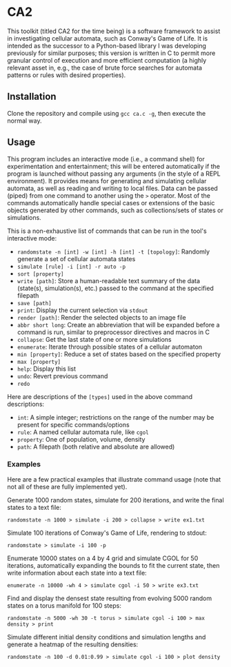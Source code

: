 # CA2

This toolkit (titled CA2 for the time being) is a software framework to assist in investigating cellular automata, such as Conway's Game of Life. It is intended as the successor to a Python-based library I was developing previously for similar purposes; this version is written in C to permit more granular control of execution and more efficient computation (a highly relevant asset in, e.g., the case of brute force searches for automata patterns or rules with desired properties).

## Installation

Clone the repository and compile using `gcc ca.c -g`, then execute the normal way.

## Usage

This program includes an interactive mode (i.e., a command shell) for experimentation and entertainment; this will be entered automatically if the program is launched without passing any arguments (in the style of a REPL environment). It provides means for generating and simulating cellular automata, as well as reading and writing to local files. Data can be passed (piped) from one command to another using the `>` operator. Most of the commands automatically handle special cases or extensions of the basic objects generated by other commands, such as collections/sets of states or simulations.

This is a non-exhaustive list of commands that can be run in the tool's interactive mode:

- `randomstate -n [int] -w [int] -h [int] -t [topology]`: Randomly generate a set of cellular automata states
- `simulate [rule] -i [int] -r auto -p`
- `sort [property]`
- `write [path]`: Store a human-readable text summary of the data (state(s), simulation(s), etc.) passed to the command at the specified filepath
- `save [path]`
- `print`: Display the current selection via `stdout`
- `render [path]`: Render the selected objects to an image file
- `abbr short long`: Create an abbreviation that will be expanded before a command is run, similar to preprocessor directives and macros in C
- `collapse`: Get the last state of one or more simulations
- `enumerate`: Iterate through possible states of a cellular automaton
- `min [property]`: Reduce a set of states based on the specified property
- `max [property]`
- `help`: Display this list
- `undo`: Revert previous command
- `redo`

Here are descriptions of the `[types]` used in the above command descriptions:

- `int`: A simple integer; restrictions on the range of the number may be present for specific commands/options
- `rule`: A named cellular automata rule, like `cgol`
- `property`: One of population, volume, density
- `path`: A filepath (both relative and absolute are allowed)

### Examples

Here are a few practical examples that illustrate command usage (note that not all of these are fully implemented yet).

Generate 1000 random states, simulate for 200 iterations, and write the final states to a text file:

```
randomstate -n 1000 > simulate -i 200 > collapse > write ex1.txt
```

Simulate 100 iterations of Conway's Game of Life, rendering to stdout:

```
randomstate > simulate -i 100 -p
```

Enumerate 10000 states on a 4 by 4 grid and simulate CGOL for 50 iterations, automatically expanding the bounds to fit the current state, then write information about each state into a text file:

```
enumerate -n 10000 -wh 4 > simulate cgol -i 50 > write ex3.txt
```

Find and display the densest state resulting from evolving 5000 random states on a torus manifold for 100 steps:

```
randomstate -n 5000 -wh 30 -t torus > simulate cgol -i 100 > max density > print
```

Simulate different initial density conditions and simulation lengths and generate a heatmap of the resulting densities:

```
randomstate -n 100 -d 0.01:0.99 > simulate cgol -i 100 > plot density
```
